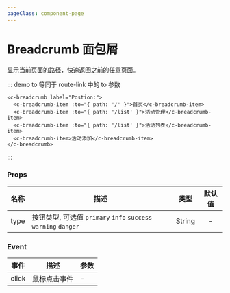 ```yaml
---
pageClass: component-page
---
```


# Breadcrumb 面包屑
  显示当前页面的路径，快速返回之前的任意页面。

::: demo to 等同于 route-link 中的 to 参数

```vue
<c-breadcrumb label="Postion:">
  <c-breadcrumb-item :to="{ path: '/' }">首页</c-breadcrumb-item>
  <c-breadcrumb-item :to="{ path: '/list' }">活动管理</c-breadcrumb-item>
  <c-breadcrumb-item :to="{ path: '/list' }">活动列表</c-breadcrumb-item>
  <c-breadcrumb-item>活动添加</c-breadcrumb-item>
</c-breadcrumb>
```
:::


### Props
| 名称 | 描述 | 类型 | 默认值 |
| ------ | ------ | :------: | :------: |
| type | 按钮类型, 可选值 `primary` `info` `success` `warning` `danger` | String | - |


### Event
| 事件 | 描述 | 参数 |
| ------ | ------ | ------ |
| click | 鼠标点击事件 | - |

